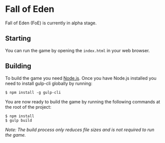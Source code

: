 # Fall of Eden
Fall of Eden (FoE) is currently in alpha stage.

## Starting
You can run the game by opening the `index.html` in your web browser.

## Building
To build the game you need [Node.js](https://nodejs.org). Once you have Node.js installed you need to install gulp-cli globally by running:

	$ npm install -g gulp-cli

You are now ready to build the game by running the following commands at the root of the project:

	$ npm install
	$ gulp build

_Note: The build process only reduces file sizes and is not required to run the game._
